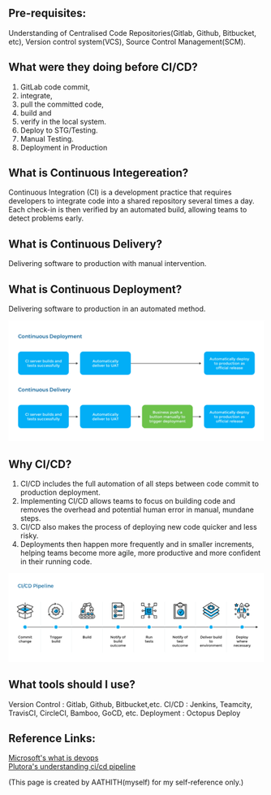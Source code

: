 Pre-requisites:
---------------	
Understanding of Centralised Code Repositories(Gitlab, Github, Bitbucket, etc), Version control system(VCS), Source Control Management(SCM).

What were they doing before CI/CD?
-------------------------------
1. GitLab code commit,
2. integrate,
3. pull the committed code,
4. build and
5. verify in the local system.
6. Deploy to STG/Testing.
7. Manual Testing.
8. Deployment in Production

What is Continuous Integereation?
---------------------------------
Continuous Integration (CI) is a development practice that requires developers to integrate code into a shared repository several times a day. Each check-in is then verified by an automated build, allowing teams to detect problems early.

What is Continuous Delivery?
----------------------------
Delivering software to production with manual intervention.

What is Continuous Deployment?
------------------------------
Delivering software to production in an automated method.

![alt text](cd-vs-cde.png)

Why CI/CD?
----------
1. CI/CD includes the full automation of all steps between code commit to production deployment.
2. Implementing CI/CD allows teams to focus on building code and removes the overhead and potential human error in manual, mundane steps. 
3. CI/CD also makes the process of deploying new code quicker and less risky. 
4. Deployments then happen more frequently and in smaller increments, helping teams become more agile, more productive and more confident in their running code.

![CICD pipeline](cicd-pipeline.png)

What tools should I use?
------------------------
Version Control : Gitlab, Github, Bitbucket,etc.
CI/CD           : Jenkins, Teamcity, TravisCI, CircleCI, Bamboo, GoCD, etc.
Deployment      : Octopus Deploy

Reference Links:
----------------
[Microsoft's what is devops](https://azure.microsoft.com/en-in/overview/what-is-devops/#practices) <br>
[Plutora's understanding ci/cd pipeline](https://www.plutora.com/blog/understanding-ci-cd-pipeline) <br>

(This page is created by AATHITH(myself) for my self-reference only.)
